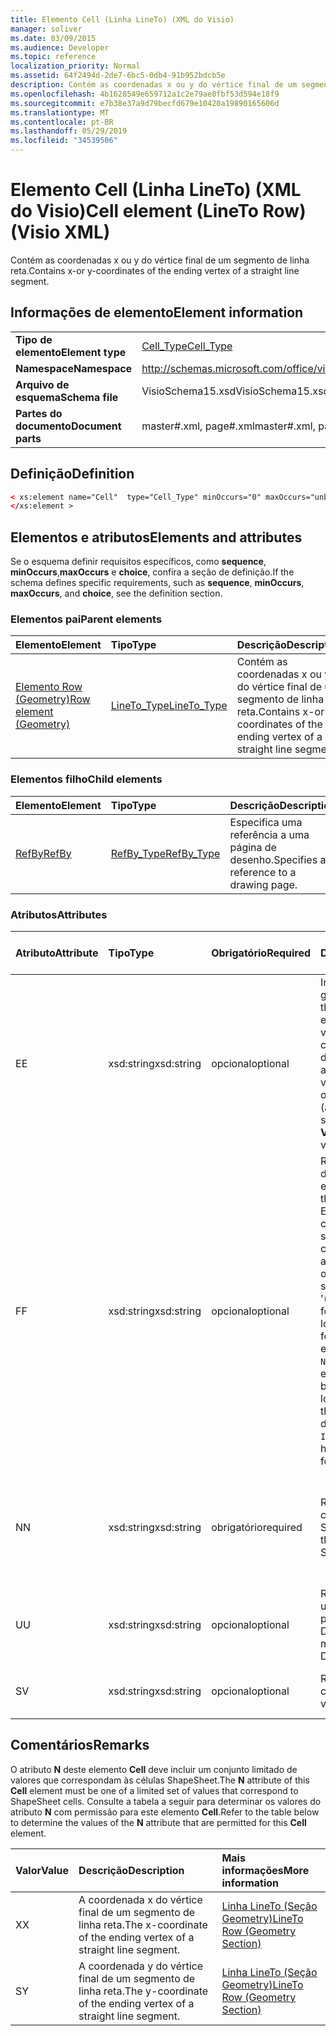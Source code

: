 ```yaml
---
title: Elemento Cell (Linha LineTo) (XML do Visio)
manager: soliver
ms.date: 03/09/2015
ms.audience: Developer
ms.topic: reference
localization_priority: Normal
ms.assetid: 64f2494d-2de7-6bc5-0db4-91b952bdcb5e
description: Contém as coordenadas x ou y do vértice final de um segmento de linha reta.
ms.openlocfilehash: 4b1628549e659712a1c2e79ae0fbf53d594e18f9
ms.sourcegitcommit: e7b38e37a9d79becfd679e10420a19890165606d
ms.translationtype: MT
ms.contentlocale: pt-BR
ms.lasthandoff: 05/29/2019
ms.locfileid: "34539506"
---
```

# <a name="cell-element-lineto-row-visio-xml"></a><span data-ttu-id="7237f-103">Elemento Cell (Linha LineTo) (XML do Visio)</span><span class="sxs-lookup"><span data-stu-id="7237f-103">Cell element (LineTo Row) (Visio XML)</span></span>

<span data-ttu-id="7237f-104">Contém as coordenadas x ou y do vértice final de um segmento de linha reta.</span><span class="sxs-lookup"><span data-stu-id="7237f-104">Contains x-or y-coordinates of the ending vertex of a straight line segment.</span></span>
  
## <a name="element-information"></a><span data-ttu-id="7237f-105">Informações de elemento</span><span class="sxs-lookup"><span data-stu-id="7237f-105">Element information</span></span>

|||
|:-----|:-----|
|<span data-ttu-id="7237f-106">**Tipo de elemento**</span><span class="sxs-lookup"><span data-stu-id="7237f-106">**Element type**</span></span> <br/> |[<span data-ttu-id="7237f-107">Cell_Type</span><span class="sxs-lookup"><span data-stu-id="7237f-107">Cell_Type</span></span>](cell_type-complextypevisio-xml.md) <br/> |
|<span data-ttu-id="7237f-108">**Namespace**</span><span class="sxs-lookup"><span data-stu-id="7237f-108">**Namespace**</span></span> <br/> |http://schemas.microsoft.com/office/visio/2012/main  <br/> |
|<span data-ttu-id="7237f-109">**Arquivo de esquema**</span><span class="sxs-lookup"><span data-stu-id="7237f-109">**Schema file**</span></span> <br/> |<span data-ttu-id="7237f-110">VisioSchema15.xsd</span><span class="sxs-lookup"><span data-stu-id="7237f-110">VisioSchema15.xsd</span></span>  <br/> |
|<span data-ttu-id="7237f-111">**Partes do documento**</span><span class="sxs-lookup"><span data-stu-id="7237f-111">**Document parts**</span></span> <br/> |<span data-ttu-id="7237f-112">master#.xml, page#.xml</span><span class="sxs-lookup"><span data-stu-id="7237f-112">master#.xml, page#.xml</span></span>  <br/> |
   
## <a name="definition"></a><span data-ttu-id="7237f-113">Definição</span><span class="sxs-lookup"><span data-stu-id="7237f-113">Definition</span></span>

```XML
< xs:element name="Cell"  type="Cell_Type" minOccurs="0" maxOccurs="unbounded" >
</xs:element >
```

## <a name="elements-and-attributes"></a><span data-ttu-id="7237f-114">Elementos e atributos</span><span class="sxs-lookup"><span data-stu-id="7237f-114">Elements and attributes</span></span>

<span data-ttu-id="7237f-115">Se o esquema definir requisitos específicos, como **sequence**, **minOccurs**,**maxOccurs** e **choice**, confira a seção de definição.</span><span class="sxs-lookup"><span data-stu-id="7237f-115">If the schema defines specific requirements, such as **sequence**, **minOccurs**, **maxOccurs**, and **choice**, see the definition section.</span></span> 
  
### <a name="parent-elements"></a><span data-ttu-id="7237f-116">Elementos pai</span><span class="sxs-lookup"><span data-stu-id="7237f-116">Parent elements</span></span>

|<span data-ttu-id="7237f-117">**Elemento**</span><span class="sxs-lookup"><span data-stu-id="7237f-117">**Element**</span></span>|<span data-ttu-id="7237f-118">**Tipo**</span><span class="sxs-lookup"><span data-stu-id="7237f-118">**Type**</span></span>|<span data-ttu-id="7237f-119">**Descrição**</span><span class="sxs-lookup"><span data-stu-id="7237f-119">**Description**</span></span>|
|:-----|:-----|:-----|
|[<span data-ttu-id="7237f-120">Elemento Row (Geometry)</span><span class="sxs-lookup"><span data-stu-id="7237f-120">Row element (Geometry)</span></span>](row-element-geometry-sectionvisio-xml.md) <br/> |[<span data-ttu-id="7237f-121">LineTo_Type</span><span class="sxs-lookup"><span data-stu-id="7237f-121">LineTo_Type</span></span>](lineto_type-complextypevisio-xml.md) <br/> |<span data-ttu-id="7237f-122">Contém as coordenadas x ou y do vértice final de um segmento de linha reta.</span><span class="sxs-lookup"><span data-stu-id="7237f-122">Contains x-or y-coordinates of the ending vertex of a straight line segment.</span></span>  <br/> |
   
### <a name="child-elements"></a><span data-ttu-id="7237f-123">Elementos filho</span><span class="sxs-lookup"><span data-stu-id="7237f-123">Child elements</span></span>

|<span data-ttu-id="7237f-124">**Elemento**</span><span class="sxs-lookup"><span data-stu-id="7237f-124">**Element**</span></span>|<span data-ttu-id="7237f-125">**Tipo**</span><span class="sxs-lookup"><span data-stu-id="7237f-125">**Type**</span></span>|<span data-ttu-id="7237f-126">**Descrição**</span><span class="sxs-lookup"><span data-stu-id="7237f-126">**Description**</span></span>|
|:-----|:-----|:-----|
|[<span data-ttu-id="7237f-127">RefBy</span><span class="sxs-lookup"><span data-stu-id="7237f-127">RefBy</span></span>](refby-element-cell_type-complextypevisio-xml.md) <br/> |[<span data-ttu-id="7237f-128">RefBy_Type</span><span class="sxs-lookup"><span data-stu-id="7237f-128">RefBy_Type</span></span>](refby_type-complextypevisio-xml.md) <br/> |<span data-ttu-id="7237f-129">Especifica uma referência a uma página de desenho.</span><span class="sxs-lookup"><span data-stu-id="7237f-129">Specifies a reference to a drawing page.</span></span>  <br/> |
   
### <a name="attributes"></a><span data-ttu-id="7237f-130">Atributos</span><span class="sxs-lookup"><span data-stu-id="7237f-130">Attributes</span></span>

|<span data-ttu-id="7237f-131">**Atributo**</span><span class="sxs-lookup"><span data-stu-id="7237f-131">**Attribute**</span></span>|<span data-ttu-id="7237f-132">**Tipo**</span><span class="sxs-lookup"><span data-stu-id="7237f-132">**Type**</span></span>|<span data-ttu-id="7237f-133">**Obrigatório**</span><span class="sxs-lookup"><span data-stu-id="7237f-133">**Required**</span></span>|<span data-ttu-id="7237f-134">**Descrição**</span><span class="sxs-lookup"><span data-stu-id="7237f-134">**Description**</span></span>|<span data-ttu-id="7237f-135">**Valores possíveis**</span><span class="sxs-lookup"><span data-stu-id="7237f-135">**Possible values**</span></span>|
|:-----|:-----|:-----|:-----|:-----|
|<span data-ttu-id="7237f-136">E</span><span class="sxs-lookup"><span data-stu-id="7237f-136">E</span></span>  <br/> |<span data-ttu-id="7237f-137">xsd:string</span><span class="sxs-lookup"><span data-stu-id="7237f-137">xsd:string</span></span>  <br/> |<span data-ttu-id="7237f-138">opcional</span><span class="sxs-lookup"><span data-stu-id="7237f-138">optional</span></span>  <br/> |<span data-ttu-id="7237f-139">Indica que a fórmula gera um erro.</span><span class="sxs-lookup"><span data-stu-id="7237f-139">Indicates that the formula evaluates to an error.</span></span> <span data-ttu-id="7237f-140">O valor de **E** é atual (uma cadeia de mensagem de erro); o valor do atributo **V** é o último valor válido.</span><span class="sxs-lookup"><span data-stu-id="7237f-140">The value of **E** is the current value (an error message string); the value of the **V** attribute is the last valid value.</span></span>  <br/> |<span data-ttu-id="7237f-141">Uma cadeia de caracteres de mensagem de erro.</span><span class="sxs-lookup"><span data-stu-id="7237f-141">An error message string.</span></span>  <br/> |
|<span data-ttu-id="7237f-142">F</span><span class="sxs-lookup"><span data-stu-id="7237f-142">F</span></span>  <br/> |<span data-ttu-id="7237f-143">xsd:string</span><span class="sxs-lookup"><span data-stu-id="7237f-143">xsd:string</span></span>  <br/> |<span data-ttu-id="7237f-144">opcional</span><span class="sxs-lookup"><span data-stu-id="7237f-144">optional</span></span>  <br/> | <span data-ttu-id="7237f-145">Representa a fórmula do elemento.</span><span class="sxs-lookup"><span data-stu-id="7237f-145">Represents the element's formula.</span></span> <span data-ttu-id="7237f-146">Esse atributo pode conter uma das seguintes cadeias de caracteres:</span><span class="sxs-lookup"><span data-stu-id="7237f-146">This attribute can contain one of the following strings:</span></span>  <br/>  <span data-ttu-id="7237f-147">'(alguma fórmula)' se a fórmula existir localmente</span><span class="sxs-lookup"><span data-stu-id="7237f-147">'(some formula)' if the formula exists locally</span></span>  <br/>  <span data-ttu-id="7237f-148">`No Formula` se a fórmula estiver excluída ou bloqueada localmente</span><span class="sxs-lookup"><span data-stu-id="7237f-148">`No Formula` if the formula is locally deleted or blocked</span></span>  <br/>  <span data-ttu-id="7237f-149">`Inh` se a fórmula for herdada.</span><span class="sxs-lookup"><span data-stu-id="7237f-149">`Inh` if the formula is inherited.</span></span>  <br/> |<span data-ttu-id="7237f-150">Uma fórmula.</span><span class="sxs-lookup"><span data-stu-id="7237f-150">A formula.</span></span>  <br/> |
|<span data-ttu-id="7237f-151">N</span><span class="sxs-lookup"><span data-stu-id="7237f-151">N</span></span>  <br/> |<span data-ttu-id="7237f-152">xsd:string</span><span class="sxs-lookup"><span data-stu-id="7237f-152">xsd:string</span></span>  <br/> |<span data-ttu-id="7237f-153">obrigatório</span><span class="sxs-lookup"><span data-stu-id="7237f-153">required</span></span>  <br/> |<span data-ttu-id="7237f-154">Representa o nome da célula ShapeSheet.</span><span class="sxs-lookup"><span data-stu-id="7237f-154">Represents the name of the ShapeSheet cell.</span></span>  <br/> |<span data-ttu-id="7237f-155">O nome da célula ShapeSheet.</span><span class="sxs-lookup"><span data-stu-id="7237f-155">The name of the ShapeSheet cell.</span></span>  <br/> <span data-ttu-id="7237f-156">Confira a seção Comentários abaixo.</span><span class="sxs-lookup"><span data-stu-id="7237f-156">See the Remarks section below.</span></span>  <br/> |
|<span data-ttu-id="7237f-157">U</span><span class="sxs-lookup"><span data-stu-id="7237f-157">U</span></span>  <br/> |<span data-ttu-id="7237f-158">xsd:string</span><span class="sxs-lookup"><span data-stu-id="7237f-158">xsd:string</span></span>  <br/> |<span data-ttu-id="7237f-159">opcional</span><span class="sxs-lookup"><span data-stu-id="7237f-159">optional</span></span>  <br/> |<span data-ttu-id="7237f-160">Representa uma unidade de medida. O padrão é DL.</span><span class="sxs-lookup"><span data-stu-id="7237f-160">Represents a unit of measure The default is DL.</span></span>  <br/> |<span data-ttu-id="7237f-161">As unidades da célula.</span><span class="sxs-lookup"><span data-stu-id="7237f-161">The units of the cell.</span></span>  <br/> |
|<span data-ttu-id="7237f-162">S</span><span class="sxs-lookup"><span data-stu-id="7237f-162">V</span></span>  <br/> |<span data-ttu-id="7237f-163">xsd:string</span><span class="sxs-lookup"><span data-stu-id="7237f-163">xsd:string</span></span>  <br/> |<span data-ttu-id="7237f-164">opcional</span><span class="sxs-lookup"><span data-stu-id="7237f-164">optional</span></span>  <br/> |<span data-ttu-id="7237f-165">Representa o valor da célula.</span><span class="sxs-lookup"><span data-stu-id="7237f-165">Represents the value of the cell.</span></span>  <br/> |<span data-ttu-id="7237f-166">O valor da célula ShapeSheet.</span><span class="sxs-lookup"><span data-stu-id="7237f-166">The value of the ShapeSheet cell.</span></span>  <br/> |
   
## <a name="remarks"></a><span data-ttu-id="7237f-167">Comentários</span><span class="sxs-lookup"><span data-stu-id="7237f-167">Remarks</span></span>

<span data-ttu-id="7237f-168">O atributo **N** deste elemento **Cell** deve incluir um conjunto limitado de valores que correspondam às células ShapeSheet.</span><span class="sxs-lookup"><span data-stu-id="7237f-168">The **N** attribute of this **Cell** element must be one of a limited set of values that correspond to ShapeSheet cells.</span></span> <span data-ttu-id="7237f-169">Consulte a tabela a seguir para determinar os valores do atributo **N** com permissão para este elemento **Cell**.</span><span class="sxs-lookup"><span data-stu-id="7237f-169">Refer to the table below to determine the values of the **N** attribute that are permitted for this **Cell** element.</span></span> 
  
|<span data-ttu-id="7237f-170">**Valor**</span><span class="sxs-lookup"><span data-stu-id="7237f-170">**Value**</span></span>|<span data-ttu-id="7237f-171">**Descrição**</span><span class="sxs-lookup"><span data-stu-id="7237f-171">**Description**</span></span>|<span data-ttu-id="7237f-172">**Mais informações**</span><span class="sxs-lookup"><span data-stu-id="7237f-172">**More information**</span></span>|
|:-----|:-----|:-----|
|<span data-ttu-id="7237f-173">X</span><span class="sxs-lookup"><span data-stu-id="7237f-173">X</span></span>  <br/> |<span data-ttu-id="7237f-174">A coordenada x do vértice final de um segmento de linha reta.</span><span class="sxs-lookup"><span data-stu-id="7237f-174">The x-coordinate of the ending vertex of a straight line segment.</span></span>  <br/> |[<span data-ttu-id="7237f-175">Linha LineTo (Seção Geometry)</span><span class="sxs-lookup"><span data-stu-id="7237f-175">LineTo Row (Geometry Section)</span></span>](lineto-row-geometry-section.md) <br/> |
|<span data-ttu-id="7237f-176">S</span><span class="sxs-lookup"><span data-stu-id="7237f-176">Y</span></span>  <br/> |<span data-ttu-id="7237f-177">A coordenada y do vértice final de um segmento de linha reta.</span><span class="sxs-lookup"><span data-stu-id="7237f-177">The y-coordinate of the ending vertex of a straight line segment.</span></span>  <br/> |[<span data-ttu-id="7237f-178">Linha LineTo (Seção Geometry)</span><span class="sxs-lookup"><span data-stu-id="7237f-178">LineTo Row (Geometry Section)</span></span>](lineto-row-geometry-section.md) <br/> |
   

